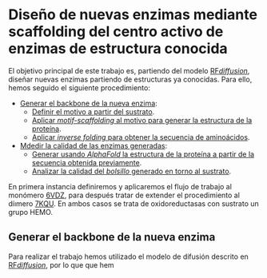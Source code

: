 # Diseño de nuevas enzimas mediante scaffolding del centro activo de enzimas de estructura conocida
El objetivo principal de este trabajo es, partiendo del modelo [RF*diffusion*](https://github.com/RosettaCommons/RFdiffusion), diseñar nuevas enzimas partiendo de estructuras ya conocidas.
Para ello, hemos seguido el siguiente procedimiento:
- [Generar el backbone de la nueva enzima](#backbone):
  - [Definir el motivo a partir del sustrato](#motif).
  - [Aplicar *motif-scaffolding* al motivo para generar la estructura de la proteína](#motif-scaffolding).
  - [Aplicar *inverse folding* para obtener la secuencia de aminoácidos](#inverse_folding).
- [Mdedir la calidad de las enzimas generadas](#quality):
  - [Generar usando *AlphaFold* la estructura de la proteína a partir de la secuencia obtenida previamente](#AF).
  - [Analizar la calidad del *bolsillo* generado en torno al sustrato](#quality_pocket).
    
En primera instancia definiremos y aplicaremos el flujo de trabajo al monómero [6VDZ](https://www.rcsb.org/structure/6vdz), para después tratar de extender el procedimiento al díımero [7KQU](https://www.rcsb.org/structure/7kqu). En ambos casos se trata de oxidoreductasas con sustrato un grupo HEMO.

## Generar el backbone de la nueva enzima 
Para realizar el trabajo hemos utilizado el modelo de difusión descrito en [RF*diffusion*](https://github.com/RosettaCommons/RFdiffusion), por lo que  que hem
